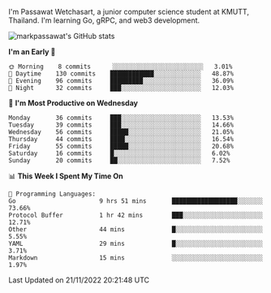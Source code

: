 
I'm Passawat Wetchasart, a junior computer science student at KMUTT, Thailand. I'm learning Go, gRPC, and web3 development.


![markpassawat's GitHub stats](https://github-readme-stats.vercel.app/api?username=markpassawat&show_icons=true&theme=radical)

<!--START_SECTION:waka-->
**I'm an Early 🐤** 

```text
🌞 Morning    8 commits      ░░░░░░░░░░░░░░░░░░░░░░░░░   3.01% 
🌆 Daytime    130 commits    ████████████░░░░░░░░░░░░░   48.87% 
🌃 Evening    96 commits     █████████░░░░░░░░░░░░░░░░   36.09% 
🌙 Night      32 commits     ███░░░░░░░░░░░░░░░░░░░░░░   12.03%

```
📅 **I'm Most Productive on Wednesday** 

```text
Monday       36 commits     ███░░░░░░░░░░░░░░░░░░░░░░   13.53% 
Tuesday      39 commits     ███░░░░░░░░░░░░░░░░░░░░░░   14.66% 
Wednesday    56 commits     █████░░░░░░░░░░░░░░░░░░░░   21.05% 
Thursday     44 commits     ████░░░░░░░░░░░░░░░░░░░░░   16.54% 
Friday       55 commits     █████░░░░░░░░░░░░░░░░░░░░   20.68% 
Saturday     16 commits     █░░░░░░░░░░░░░░░░░░░░░░░░   6.02% 
Sunday       20 commits     ██░░░░░░░░░░░░░░░░░░░░░░░   7.52%

```


📊 **This Week I Spent My Time On** 

```text
💬 Programming Languages: 
Go                       9 hrs 51 mins       ██████████████████░░░░░░░   73.66% 
Protocol Buffer          1 hr 42 mins        ███░░░░░░░░░░░░░░░░░░░░░░   12.71% 
Other                    44 mins             █░░░░░░░░░░░░░░░░░░░░░░░░   5.55% 
YAML                     29 mins             █░░░░░░░░░░░░░░░░░░░░░░░░   3.71% 
Markdown                 15 mins             ░░░░░░░░░░░░░░░░░░░░░░░░░   1.97%

```


 Last Updated on 21/11/2022 20:21:48 UTC
<!--END_SECTION:waka-->

<!--
**markpassawat/markpassawat** is a ✨ _special_ ✨ repository because its `README.md` (this file) appears on your GitHub profile.

Here are some ideas to get you started:

- 🔭 I’m currently working on ...
- 🌱 I’m currently learning ...
- 👯 I’m looking to collaborate on ...
- 🤔 I’m looking for help with ...
- 💬 Ask me about ...
- 📫 How to reach me: ...
- 😄 Pronouns: He/Him
- ⚡ Fun fact: ...
-->

